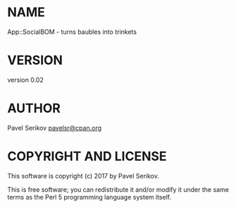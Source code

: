 # NAME

App::SocialBOM - turns baubles into trinkets

# VERSION

version 0.02

# AUTHOR

Pavel Serikov <pavelsr@cpan.org>

# COPYRIGHT AND LICENSE

This software is copyright (c) 2017 by Pavel Serikov.

This is free software; you can redistribute it and/or modify it under
the same terms as the Perl 5 programming language system itself.
